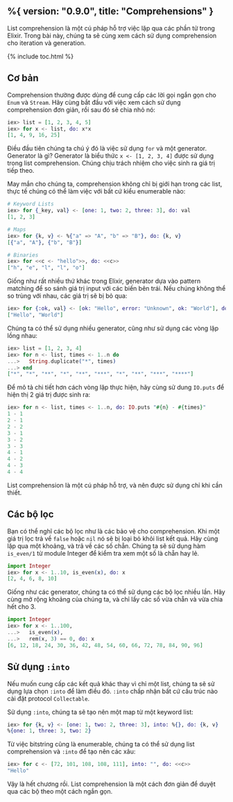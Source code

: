 %{
  version: "0.9.0",
  title: "Comprehensions"
}
---

List comprehension là một cú pháp hỗ trợ việc lặp qua các phần tử trong Elixir. Trong bài này, chúng ta sẽ cùng xem cách sử dụng comprehension cho iteration và generation.

{% include toc.html %}

## Cơ bản

Comprehension thường được dùng để cung cấp các lời gọi ngắn gọn cho `Enum` và `Stream`. Hãy cùng bắt đầu với việc xem cách sử dụng comprehension đơn giản, rồi sau đó sẽ chia nhỏ nó:


```elixir
iex> list = [1, 2, 3, 4, 5]
iex> for x <- list, do: x*x
[1, 4, 9, 16, 25]
```

Điều đầu tiên chúng ta chú ý đó là việc sử dụng `for` và một generator. Generator là gì? Generator là biểu thức `x <- [1, 2, 3, 4]` được sử dụng trong list comprehension. Chúng chịu trách nhiệm cho việc sinh ra giá trị tiếp theo.

May mắn cho chúng ta, comprehension không chỉ bị giới hạn trong các list, thực tế chúng có thể làm việc với bất cứ kiểu enumerable nào:

```elixir
# Keyword Lists
iex> for {_key, val} <- [one: 1, two: 2, three: 3], do: val
[1, 2, 3]

# Maps
iex> for {k, v} <- %{"a" => "A", "b" => "B"}, do: {k, v}
[{"a", "A"}, {"b", "B"}]

# Binaries
iex> for <<c <- "hello">>, do: <<c>>
["h", "e", "l", "l", "o"]
```

Giống như rất nhiều thứ khác trong Elixir, generator dựa vào pattern matching để so sánh giá trị input với các biến bên trái. Nếu chúng không thể so trùng với nhau, các giá trị sẽ bị bỏ qua:

```elixir
iex> for {:ok, val} <- [ok: "Hello", error: "Unknown", ok: "World"], do: val
["Hello", "World"]
```

Chúng ta có thể sử dụng nhiều generator, cũng như sử dụng các vòng lặp lồng nhau:

```elixir
iex> list = [1, 2, 3, 4]
iex> for n <- list, times <- 1..n do
...>   String.duplicate("*", times)
...> end
["*", "*", "**", "*", "**", "***", "*", "**", "***", "****"]
```

Để mô tả chi tiết hơn cách vòng lặp thực hiện, hãy cùng sử dung `IO.puts` để hiện thị 2 giá trị được sinh ra:

```elixir
iex> for n <- list, times <- 1..n, do: IO.puts "#{n} - #{times}"
1 - 1
2 - 1
2 - 2
3 - 1
3 - 2
3 - 3
4 - 1
4 - 2
4 - 3
4 - 4
```

List comprehension là một cú pháp hỗ trợ, và nên được sử dụng chỉ khi cần thiết.

## Các bộ lọc

Bạn có thể nghĩ các bộ lọc như là các bảo vệ cho comprehension. Khi một giá trị lọc trả về `false` hoặc `nil` nó sẽ bị loại bỏ khỏi list kết quả. Hãy cùng lặp qua một khoảng, và trả về các số chẵn. Chúng ta sẽ sử dụng hàm `is_even/1` từ module Integer để kiểm tra xem một số là chẵn hay lẻ.


```elixir
import Integer
iex> for x <- 1..10, is_even(x), do: x
[2, 4, 6, 8, 10]
```

Giống như các generator, chúng ta có thể sử dụng các bộ lọc nhiều lần. Hãy cùng mở rộng khoảng của chúng ta, và chỉ lấy các số vừa chẵn và vừa chia hết cho 3.

```elixir
import Integer
iex> for x <- 1..100,
...>   is_even(x),
...>   rem(x, 3) == 0, do: x
[6, 12, 18, 24, 30, 36, 42, 48, 54, 60, 66, 72, 78, 84, 90, 96]
```

## Sử dụng `:into`

Nếu muốn cung cấp các kết quả khác thay vì chỉ một list, chúng ta sẽ sử dụng lựa chọn `:into` để làm điều đó. `:into` chấp nhận bất cứ cấu trúc nào cài đặt protocol `Collectable`.

Sử dụng `:into`, chúng ta sẽ tạo nên một map từ một keyword list:


```elixir
iex> for {k, v} <- [one: 1, two: 2, three: 3], into: %{}, do: {k, v}
%{one: 1, three: 3, two: 2}
```

Từ việc bitstring cũng là enumerable, chúng ta có thể sử dụng list comprehension và `:into` để tạo nên các xâu:

```elixir
iex> for c <- [72, 101, 108, 108, 111], into: "", do: <<c>>
"Hello"
```

Vậy là hết chương rồi. List comprehension là một cách đơn giản để duyệt qua các bộ theo một cách ngắn gọn.

